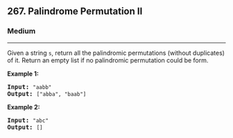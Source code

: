 <h2>267. Palindrome Permutation II</h2><h3>Medium</h3><hr><div><p>Given a string <code>s</code>, return all the palindromic permutations (without duplicates) of it. Return an empty list if no palindromic permutation could be form.</p>

<p><strong>Example 1:</strong></p>

<pre><strong>Input:</strong> <code>"aabb"</code>
<strong>Output:</strong> <code>["abba", "baab"]</code></pre>

<p><strong>Example 2:</strong></p>

<pre><strong>Input:</strong> <code>"abc"</code>
<strong>Output:</strong> <code>[]</code></pre>
</div>